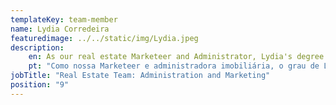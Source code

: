 ```yaml
---
templateKey: team-member
name: Lydia Corredeira
featuredimage: ../../static/img/Lydia.jpeg
description: 
    en: As our real estate Marketeer and Administrator, Lydia's degree in languages is key! Along with her excellent organisational skills from her past teaching roles Lydia is a strong anchor to the real estate team.
    pt: "Como nossa Marketeer e administradora imobiliária, o grau de Lydia em línguas é fundamental! Juntamente com as suas excelentes capacidades de organização das suas anteriores funções de professora, Lydia é uma forte âncora para a equipa imobiliária."
jobTitle: "Real Estate Team: Administration and Marketing"
position: "9"
---
```



